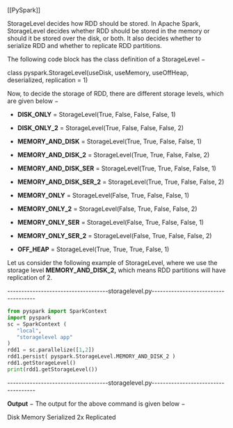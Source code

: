 [[PySpark]]

StorageLevel decides how RDD should be stored. In Apache Spark, StorageLevel decides whether RDD should be stored in the memory or should it be stored over the disk, or both. It also decides whether to serialize RDD and whether to replicate RDD partitions.

The following code block has the class definition of a StorageLevel −

class pyspark.StorageLevel(useDisk, useMemory, useOffHeap, deserialized, replication = 1)

Now, to decide the storage of RDD, there are different storage levels, which are given below −

- **DISK_ONLY** = StorageLevel(True, False, False, False, 1)
    
- **DISK_ONLY_2** = StorageLevel(True, False, False, False, 2)
    
- **MEMORY_AND_DISK** = StorageLevel(True, True, False, False, 1)
    
- **MEMORY_AND_DISK_2** = StorageLevel(True, True, False, False, 2)
    
- **MEMORY_AND_DISK_SER** = StorageLevel(True, True, False, False, 1)
    
- **MEMORY_AND_DISK_SER_2** = StorageLevel(True, True, False, False, 2)
    
- **MEMORY_ONLY** = StorageLevel(False, True, False, False, 1)
    
- **MEMORY_ONLY_2** = StorageLevel(False, True, False, False, 2)
    
- **MEMORY_ONLY_SER** = StorageLevel(False, True, False, False, 1)
    
- **MEMORY_ONLY_SER_2** = StorageLevel(False, True, False, False, 2)
    
- **OFF_HEAP** = StorageLevel(True, True, True, False, 1)
    

Let us consider the following example of StorageLevel, where we use the storage level **MEMORY_AND_DISK_2,** which means RDD partitions will have replication of 2.

------------------------------------storagelevel.py------------------------------------
```python
from pyspark import SparkContext
import pyspark
sc = SparkContext (
   "local", 
   "storagelevel app"
)
rdd1 = sc.parallelize([1,2])
rdd1.persist( pyspark.StorageLevel.MEMORY_AND_DISK_2 )
rdd1.getStorageLevel()
print(rdd1.getStorageLevel())
```
------------------------------------storagelevel.py------------------------------------

**Output** − The output for the above command is given below −

Disk Memory Serialized 2x Replicated